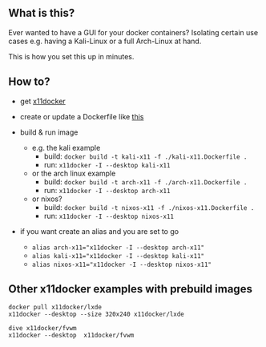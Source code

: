 ## What is this?

Ever wanted to have a GUI for your docker containers?
Isolating certain use cases e.g. having a Kali-Linux or a full Arch-Linux at hand.

This is how you set this up in minutes.

## How to?

- get [x11docker](https://github.com/mviereck/x11docker/blob/master/README.md#tldr)

- create or update a Dockerfile like [this](./Dockerfile)

- build & run image 
    - e.g. the kali example
        - build: `docker build -t kali-x11 -f ./kali-x11.Dockerfile .`
        - run:   `x11docker -I --desktop kali-x11`
    - or the arch linux example
        - build: `docker build -t arch-x11 -f ./arch-x11.Dockerfile .`
        - run:   `x11docker -I --desktop arch-x11`
    - or nixos?
        - build: `docker build -t nixos-x11 -f ./nixos-x11.Dockerfile .`
        - run:   `x11docker -I --desktop nixos-x11`


- if you want create an alias and you are set to go 
    - `alias arch-x11="x11docker -I --desktop arch-x11"`
    - `alias kali-x11="x11docker -I --desktop kali-x11"`
    - `alias nixos-x11="x11docker -I --desktop nixos-x11"`

## Other x11docker examples with prebuild images

```shell
docker pull x11docker/lxde
x11docker --desktop --size 320x240 x11docker/lxde

dive x11docker/fvwm
x11docker --desktop  x11docker/fvwm

```

